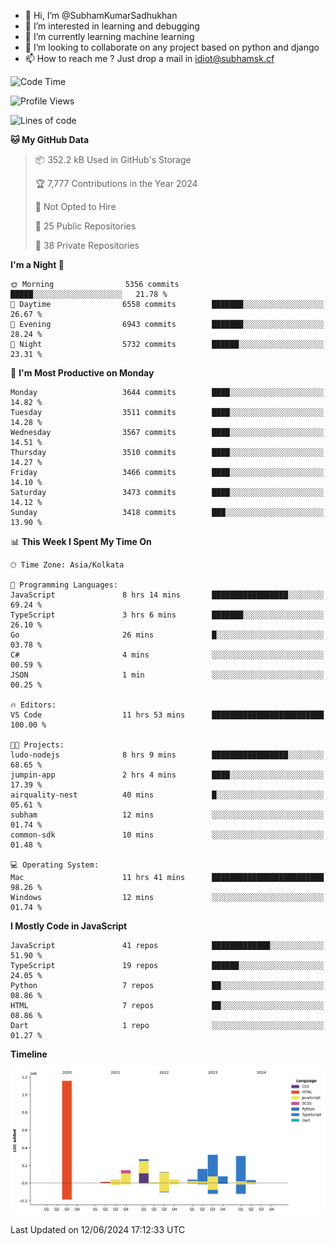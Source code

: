 - 👋 Hi, I’m @SubhamKumarSadhukhan
- 👀 I’m interested in learning and debugging
- 🌱 I’m currently learning machine learning
- 💞️ I’m looking to collaborate on any project based on python and django
- 📫 How to reach me ?
      Just drop a mail in idiot@subhamsk.cf

<!---
SubhamKumarSadhukhan/SubhamKumarSadhukhan is a ✨ special ✨ repository because its `README.md` (this file) appears on your GitHub profile.
You can click the Preview link to take a look at your changes.
--->


<!--START_SECTION:waka-->
![Code Time](http://img.shields.io/badge/Code%20Time-2%2C232%20hrs%2044%20mins-blue)

![Profile Views](http://img.shields.io/badge/Profile%20Views-2-blue)

![Lines of code](https://img.shields.io/badge/From%20Hello%20World%20I%27ve%20Written-2.7%20million%20lines%20of%20code-blue)

**🐱 My GitHub Data** 

> 📦 352.2 kB Used in GitHub's Storage 
 > 
> 🏆 7,777 Contributions in the Year 2024
 > 
> 🚫 Not Opted to Hire
 > 
> 📜 25 Public Repositories 
 > 
> 🔑 38 Private Repositories 
 > 
**I'm a Night 🦉** 

```text
🌞 Morning                5356 commits        █████░░░░░░░░░░░░░░░░░░░░   21.78 % 
🌆 Daytime                6558 commits        ███████░░░░░░░░░░░░░░░░░░   26.67 % 
🌃 Evening                6943 commits        ███████░░░░░░░░░░░░░░░░░░   28.24 % 
🌙 Night                  5732 commits        ██████░░░░░░░░░░░░░░░░░░░   23.31 % 
```
📅 **I'm Most Productive on Monday** 

```text
Monday                   3644 commits        ████░░░░░░░░░░░░░░░░░░░░░   14.82 % 
Tuesday                  3511 commits        ████░░░░░░░░░░░░░░░░░░░░░   14.28 % 
Wednesday                3567 commits        ████░░░░░░░░░░░░░░░░░░░░░   14.51 % 
Thursday                 3510 commits        ████░░░░░░░░░░░░░░░░░░░░░   14.27 % 
Friday                   3466 commits        ████░░░░░░░░░░░░░░░░░░░░░   14.10 % 
Saturday                 3473 commits        ████░░░░░░░░░░░░░░░░░░░░░   14.12 % 
Sunday                   3418 commits        ███░░░░░░░░░░░░░░░░░░░░░░   13.90 % 
```


📊 **This Week I Spent My Time On** 

```text
🕑︎ Time Zone: Asia/Kolkata

💬 Programming Languages: 
JavaScript               8 hrs 14 mins       █████████████████░░░░░░░░   69.24 % 
TypeScript               3 hrs 6 mins        ███████░░░░░░░░░░░░░░░░░░   26.10 % 
Go                       26 mins             █░░░░░░░░░░░░░░░░░░░░░░░░   03.78 % 
C#                       4 mins              ░░░░░░░░░░░░░░░░░░░░░░░░░   00.59 % 
JSON                     1 min               ░░░░░░░░░░░░░░░░░░░░░░░░░   00.25 % 

🔥 Editors: 
VS Code                  11 hrs 53 mins      █████████████████████████   100.00 % 

🐱‍💻 Projects: 
ludo-nodejs              8 hrs 9 mins        █████████████████░░░░░░░░   68.65 % 
jumpin-app               2 hrs 4 mins        ████░░░░░░░░░░░░░░░░░░░░░   17.39 % 
airquality-nest          40 mins             █░░░░░░░░░░░░░░░░░░░░░░░░   05.61 % 
subham                   12 mins             ░░░░░░░░░░░░░░░░░░░░░░░░░   01.74 % 
common-sdk               10 mins             ░░░░░░░░░░░░░░░░░░░░░░░░░   01.48 % 

💻 Operating System: 
Mac                      11 hrs 41 mins      █████████████████████████   98.26 % 
Windows                  12 mins             ░░░░░░░░░░░░░░░░░░░░░░░░░   01.74 % 
```

**I Mostly Code in JavaScript** 

```text
JavaScript               41 repos            █████████████░░░░░░░░░░░░   51.90 % 
TypeScript               19 repos            ██████░░░░░░░░░░░░░░░░░░░   24.05 % 
Python                   7 repos             ██░░░░░░░░░░░░░░░░░░░░░░░   08.86 % 
HTML                     7 repos             ██░░░░░░░░░░░░░░░░░░░░░░░   08.86 % 
Dart                     1 repo              ░░░░░░░░░░░░░░░░░░░░░░░░░   01.27 % 
```



**Timeline**

![Lines of Code chart](https://raw.githubusercontent.com/SubhamKumarSadhukhan/SubhamKumarSadhukhan/main/assets/bar_graph.png)


 Last Updated on 12/06/2024 17:12:33 UTC
<!--END_SECTION:waka-->
